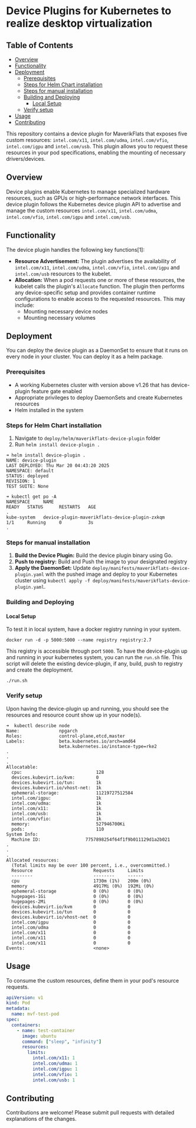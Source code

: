 # Device Plugins for Kubernetes to realize desktop virtualization

## Table of Contents
- [Overview](#overview)
- [Functionality](#functionality)
- [Deployment](#deployment)
  - [Prerequisites](#prerequisites)
  - [Steps for Helm Chart installation](#steps-for-helm-chart-installation)
  - [Steps for manual installation](#steps-for-manual-installation)
  - [Building and Deploying](#building-and-deploying)
    - [Local Setup](#local-setup)
  - [Verify setup](#verify-setup)
- [Usage](#usage)
- [Contributing](#contributing)

This repository contains a device plugin for MaverikFlats that exposes five custom resources: `intel.com/x11`, `intel.com/udma`, `intel.com/vfio`, `intel.com/igpu` and `intel.com/usb`. This plugin allows you to request these resources in your pod specifications, enabling the mounting of necessary drivers/devices.

## Overview

Device plugins enable Kubernetes to manage specialized hardware resources, such as GPUs or high-performance network interfaces. This device plugin follows the Kubernetes device plugin API to advertise and manage the custom resources `intel.com/x11`, `intel.com/udma`, `intel.com/vfio`, `intel.com/igpu` and `intel.com/usb`.

## Functionality

The device plugin handles the following key functions[1]:

*   **Resource Advertisement:** The plugin advertises the availability of `intel.com/x11`, `intel.com/udma`, `intel.com/vfio`, `intel.com/igpu` and `intel.com/usb` resources to the kubelet.
*   **Allocation:** When a pod requests one or more of these resources, the kubelet calls the plugin's `Allocate` function.  The plugin then performs any device-specific setup and provides container runtime configurations to enable access to the requested resources. This may include:
    *   Mounting necessary device nodes
    *   Mounting necessary volumes

## Deployment

You can deploy the device plugin as a DaemonSet to ensure that it runs on every node in your cluster. You can deploy it as a helm package.

### Prerequisites

*   A working Kubernetes cluster with version above v1.26 that has device-plugin feature gate enabled
*   Appropriate privileges to deploy DaemonSets and create Kubernetes resources
* Helm installed in the system

### Steps for Helm Chart installation
1. Navigate to `deploy/helm/maverikflats-device-plugin` folder
2. Run `helm install device-plugin .`
```shell
➜ helm install device-plugin .
NAME: device-plugin
LAST DEPLOYED: Thu Mar 20 04:43:20 2025
NAMESPACE: default
STATUS: deployed
REVISION: 1
TEST SUITE: None

➜ kubectl get po -A
NAMESPACE     NAME                                                    READY   STATUS      RESTARTS   AGE
.
kube-system   device-plugin-maverikflats-device-plugin-zxkqm          1/1     Running     0          3s
.
```

### Steps for manual installation

1.  **Build the Device Plugin:** Build the device plugin binary using Go.
2.  **Push to registry:** Build and Push the image to your designated registry
3.  **Apply the DaemonSet:** Update `deploy/manifests/maverikflats-device-plugin.yaml` with the pushed image and deploy to your Kubernetes cluster using `kubectl apply -f deploy/manifests/maverikflats-device-plugin.yaml`.

### Building and Deploying
#### Local Setup

To test it in local system, have a docker registry running in your system.
```shell
docker run -d -p 5000:5000 --name registry registry:2.7
```
This registry is accessible through port `5000`. To have the device-plugin up and running in your kubernetes system, you can run the `run.sh` file. This script will delete the existing device-plugin, if any, build, push to registry and create the deployment. 
```shell
./run.sh
```

### Verify setup

Upon having the device-plugin up and running, you should see the resources and resource count show up in your node(s). 
```shell
➜  kubectl describe node
Name:               npgarch
Roles:              control-plane,etcd,master
Labels:             beta.kubernetes.io/arch=amd64
                    beta.kubernetes.io/instance-type=rke2
.
.
.
Allocatable:
  cpu:                            128
  devices.kubevirt.io/kvm:        0
  devices.kubevirt.io/tun:        1k
  devices.kubevirt.io/vhost-net:  1k
  ephemeral-storage:              11219727512584
  intel.com/igpu:                 1k
  intel.com/udma:                 1k
  intel.com/x11:                  1k
  intel.com/usb:                  1k
  intel.com/vfio:                 1k
  memory:                         527946700Ki
  pods:                           110
System Info:
  Machine ID:                 7757898254f64f1f9b011129d1a2b021
.
.
.
Allocated resources:
  (Total limits may be over 100 percent, i.e., overcommitted.)
  Resource                       Requests     Limits
  --------                       --------     ------
  cpu                            1730m (1%)   200m (0%)
  memory                         4917Mi (0%)  192Mi (0%)
  ephemeral-storage              0 (0%)       0 (0%)
  hugepages-1Gi                  0 (0%)       0 (0%)
  hugepages-2Mi                  0 (0%)       0 (0%)
  devices.kubevirt.io/kvm        0            0
  devices.kubevirt.io/tun        0            0
  devices.kubevirt.io/vhost-net  0            0
  intel.com/igpu                 0            0
  intel.com/udma                 0            0
  intel.com/x11                  0            0
  intel.com/x11                  0            0
  intel.com/x11                  0            0
Events:                          <none>
```

## Usage

To consume the custom resources, define them in your pod's resource requests.

```yaml
apiVersion: v1
kind: Pod
metadata:
  name: mvf-test-pod
spec:
  containers:
    - name: test-container
      image: ubuntu
      command: ["sleep", "infinity"]
      resources:
        limits:
          intel.com/x11: 1
          intel.com/udma: 1
          intel.com/igpu: 1
          intel.com/vfio: 1
          intel.com/usb: 1
```

## Contributing

Contributions are welcome! Please submit pull requests with detailed explanations of the changes.
